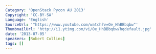 ```yaml
---
Category: 'OpenStack Pycon AU 2013'
Copyright: 'CC-BY-SA'
Language: 'English'
SourceUrl: '"https://www.youtube.com/watch?v=Oe_HhBBbqbw"'
ThumbnailUrl: 'http://i1.ytimg.com/vi/Oe_HhBBbqbw/hqdefault.jpg'
date: '2013-07-05'
speakers: [Robert Collins]
tags: []
---
```


